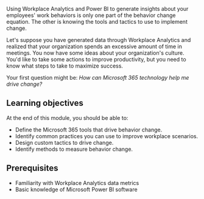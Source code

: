 Using Workplace Analytics and Power BI to generate insights about your employees' work behaviors is only one part of the behavior change equation. The other is knowing the tools and tactics to use to implement change.

Let's suppose you have generated data through Workplace Analytics and realized that your organization spends an excessive amount of time in meetings. You now have some ideas about your organization's culture. You'd like to take some actions to improve productivity, but you need to know what steps to take to maximize success.

Your first question might be: *How can Microsoft 365 technology help me drive change?*

## Learning objectives

At the end of this module, you should be able to:

- Define the Microsoft 365 tools that drive behavior change.
- Identify common practices you can use to improve workplace scenarios.
- Design custom tactics to drive change.
- Identify methods to measure behavior change.

## Prerequisites

- Familiarity with Workplace Analytics data metrics
- Basic knowledge of Microsoft Power BI software
